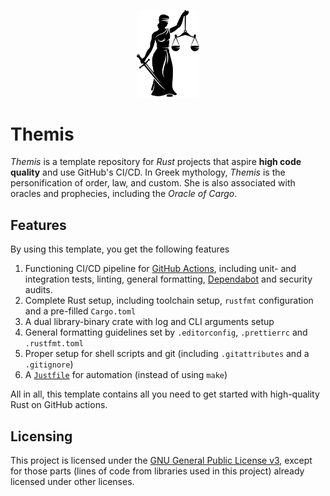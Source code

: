 <p align="center">
  <img src=".github/resources/logo.png" height="auto" width="20%" />
</p>

# Themis

_Themis_ is a template repository for _Rust_ projects that aspire **high code quality** and use GitHub's CI/CD. In Greek mythology, _Themis_ is the personification of order, law, and custom. She is also associated with oracles and prophecies, including the _Oracle of Cargo_.

## Features

By using this template, you get the following features

1. Functioning CI/CD pipeline for [GitHub Actions], including unit- and integration tests, linting, general formatting, [Dependabot] and security audits.
2. Complete Rust setup, including toolchain setup, `rustfmt` configuration and a pre-filled `Cargo.toml`
3. A dual library-binary crate with log and CLI arguments setup
4. General formatting guidelines set by `.editorconfig`, `.prettierrc` and `.rustfmt.toml`
5. Proper setup for shell scripts and git (including `.gitattributes` and a `.gitignore`)
6. A [`Justfile`] for automation (instead of using `make`)

All in all, this template contains all you need to get started with high-quality Rust on GitHub actions.

## Licensing

This project is licensed under the [GNU General Public License v3], except for those parts (lines of code from libraries used in this project) already licensed under other licenses.

[//]: # (Links)

[GitHub Actions]: https://github.com/features/actions
[Dependabot]: https://github.com/dependabot
[`Justfile`]: https://github.com/casey/just
[GNU General Public License v3]: https://www.gnu.org/licenses/gpl-3.0.txt
